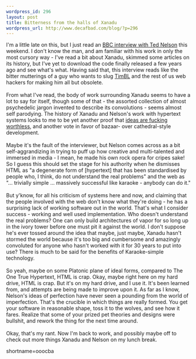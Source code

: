 ```yaml
--- 
wordpress_id: 296
layout: post
title: Bitterness from the halls of Xanadu
wordpress_url: http://www.decafbad.com/blog/?p=296
---
```

I'm a little late on this, but I just read an <a href="http://news.bbc.co.uk/1/hi/sci/tech/1581891.stm">BBC interview with Ted Nelson</a> this weekend.  I don't know the man, and am familiar with his work in only the most cursory way - I've read a bit about Xanadu, skimmed some articles on its history, but I've yet to download the code finally released a few years ago and see what's what.  Having said that, this interview reads like the bitter mutterings of a guy who wants to slug <a href="http://www.decafbad.com/twiki/bin/view/Main/TimBL">TimBL</a> and the rest of us web hackers for making him all but obsolete.
<br /><br />
From what I've read, the body of work surrounding Xanadu seems to have a lot to say for itself, though some of that - the assorted collection of almost psychedelic jargon invented to describe its convolutions - seems almost self parodying.  The history of Xanadu and Nelson's work with hypertext systems looks to me to be yet another proof that <a href="http://www.decafbad.com/news_archives/000258.phtml#000258">ideas are fucking worthless</a>, and another vote in favor of bazaar- over cathedral-style development.
<br /><br />
Maybe it's the fault of the interviewer, but Nelson comes across as a bit self-aggrandizing in trying to puff up how creative and multi-talented and immersed in media - I mean, he made his own rock opera for cripes sake!  So I guess this should set the stage for his authority when he dismisses HTML as "a degenerate form of [hypertext] that has been standardised by people who, I think, do not understand the real problems" and the web as "... trivially simple ... massively successful like karaoke - anybody can do it."
<br /><br />
But y'know, for all his criticism of systems here and now, and claiming that the people involved with the web don't know what they're doing - he has a surprising lack of working software out in the world.  That's what I consider success - working and well used implementation.  Who doesn't understand the real problems?  One can only build architectures of vapor for so long up in the ivory tower before one must pit it against the world.  I don't suppose he's ever tossed around the idea that maybe, just maybe, Xanadu hasn't stormed the world because it's too big and cumbersome and amazingly convoluted for anyone who hasn't worked with it for 30 years to put into use?  There is much to be said for the benefits of Karaoke-simple technology.
<br /><br />
So yeah, maybe on some Platonic plane of ideal forms, compared to The One True Hypertext, HTML is crap.  Okay, maybe right here on my hard drive, HTML is crap.  But it's on my hard drive, and I use it.  It's been learned from, and attempts are being made to improve upon it.  As far as I know, Nelson's ideas of perfection have never seen a pounding from the world of imperfection.  That's the crucible in which things are really formed.  You get your software in reasonable shape, toss it to the wolves, and see how it fares.  Realize that some of your prized pet theories and designs were bullshit, and rework the thing for the next time around.
<br /><br />
Okay, that's my rant.  Now I'm back to work, and possibly maybe off to check out more things Xanadu and Nelson on my lunch break.
<!--more-->
shortname=ooocba
